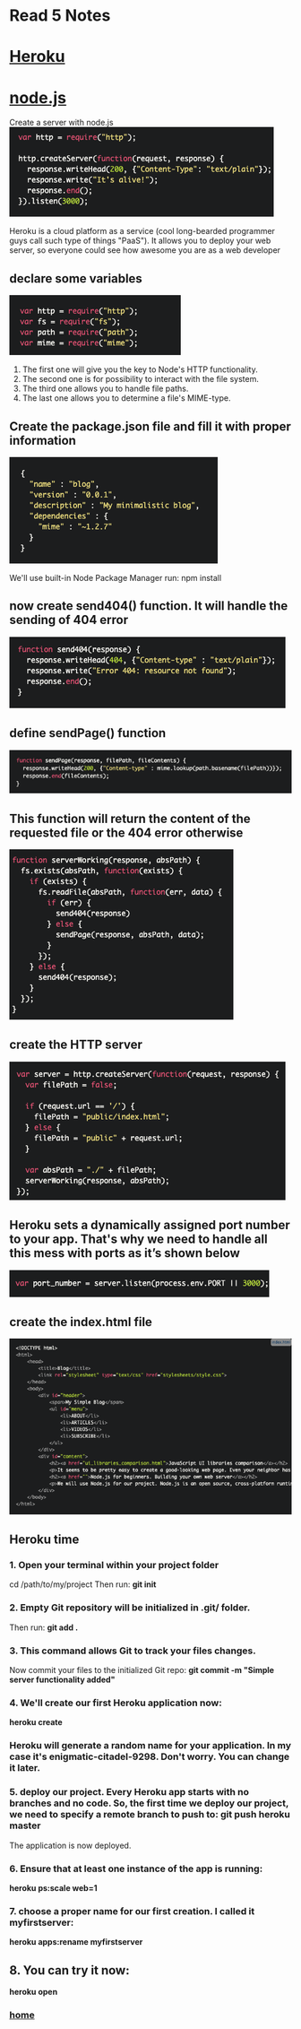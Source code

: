 # Read 5 Notes

# [Heroku](https://devcenter.heroku.com/articles/getting-started-with-nodejs)

# [node.js](https://howtonode.org/deploy-blog-to-heroku)
Create a server with node.js
<img src="./reading05-img1.gif">

Heroku is a cloud platform as a service (cool long-bearded programmer guys call such type of things "PaaS"). It allows you to deploy your web server, so everyone could see how awesome you are as a web developer

## declare some variables
<img src="./reading05-img2.gif">

1. The first one will give you the key to Node's HTTP functionality. 
2. The second one is for possibility to interact with the file system. 
3. The third one allows you to handle file paths. 
4. The last one allows you to determine a file's MIME-type. 

## Create the package.json file and fill it with proper information
<img src="./reading05-img3.gif">

We'll use built-in Node Package Manager
run: npm install

## now create send404() function. It will handle the sending of 404 error
<img src="./reading05-img4.gif">

## define sendPage() function
<img src="./reading05-img5.gif">

## This function will return the content of the requested file or the 404 error otherwise
<img src="./reading05-img6.gif">

## create the HTTP server
<img src="./reading05-img7.gif">

## Heroku sets a dynamically assigned port number to your app. That's why we need to handle all this mess with ports as it’s shown below
<img src="./reading05-img8.gif">

## create the index.html file
<img src="./reading05-img9.gif">

## Heroku time

### 1. Open your terminal within your project folder
cd /path/to/my/project
Then run: **git init**

### 2. Empty Git repository will be initialized in .git/ folder.

Then run: **git add .**

### 3. This command allows Git to track your files changes.

Now commit your files to the initialized Git repo: 
**git commit -m "Simple server functionality added"**

### 4. We'll create our first Heroku application now:

**heroku create**

### Heroku will generate a random name for your application. In my case it's enigmatic-citadel-9298. Don't worry. You can change it later.

### 5. deploy our project. Every Heroku app starts with no branches and no code. So, the first time we deploy our project, we need to specify a remote branch to push to: **git push heroku master** 

The application is now deployed. 
### 6. Ensure that at least one instance of the app is running:
**heroku ps:scale web=1**

### 7. choose a proper name for our first creation. I called it myfirstserver: 
**heroku apps:rename myfirstserver**

## 8. You can try it now: 
**heroku open**

### [home](https://misalz.github.io/301-Reading-Notes/readme.md)